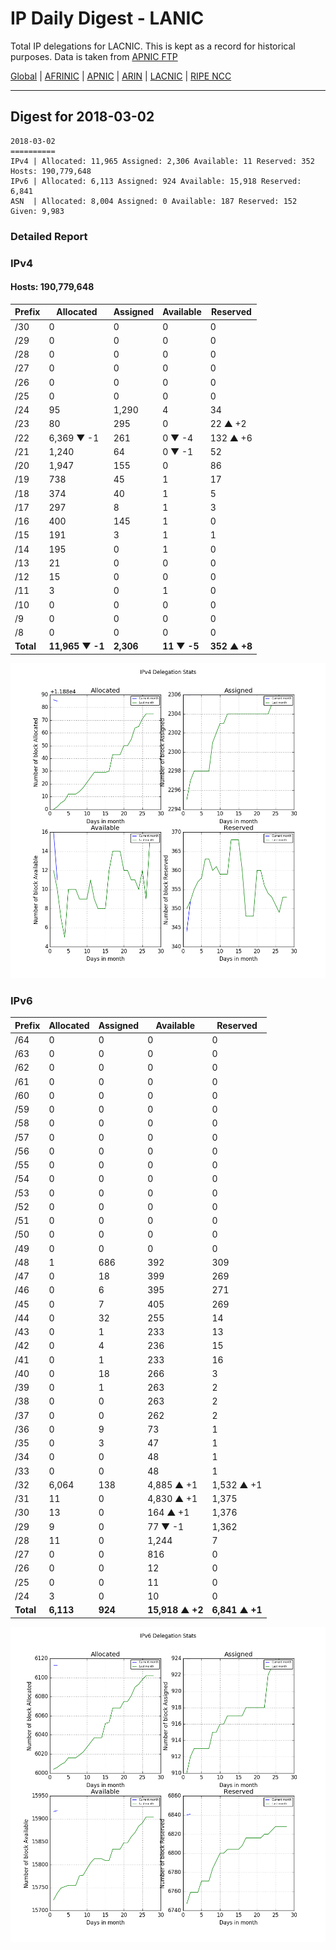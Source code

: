 # IP Daily Digest - LANIC

Total IP delegations for LACNIC. This is kept as a record for historical purposes. Data is taken from [APNIC FTP](https://ftp.apnic.net/)

[Global](https://github.com/csmets/IP-Daily-Digest) | [AFRINIC](https://github.com/csmets/IP-Daily-Digest/tree/master/archives/AFRINIC) | [APNIC](https://github.com/csmets/IP-Daily-Digest/tree/master/archives/APNIC) | [ARIN](https://github.com/csmets/IP-Daily-Digest/tree/master/archives/ARIN) | [LACNIC](https://github.com/csmets/IP-Daily-Digest/tree/master/archives/LACNIC) | [RIPE NCC](https://github.com/csmets/IP-Daily-Digest/tree/master/archives/RIPE_NCC)

---

## Digest for 2018-03-02
```
2018-03-02
==========
IPv4 | Allocated: 11,965 Assigned: 2,306 Available: 11 Reserved: 352 Hosts: 190,779,648
IPv6 | Allocated: 6,113 Assigned: 924 Available: 15,918 Reserved: 6,841
ASN  | Allocated: 8,004 Assigned: 0 Available: 187 Reserved: 152 Given: 9,983
```

### Detailed Report

### IPv4

#### Hosts: **190,779,648**

| Prefix | Allocated | Assigned | Available | Reserved |
| ----- | ----- | ----- | ----- | ----- |
| /30 | 0 | 0 | 0 | 0 |
| /29 | 0 | 0 | 0 | 0 |
| /28 | 0 | 0 | 0 | 0 |
| /27 | 0 | 0 | 0 | 0 |
| /26 | 0 | 0 | 0 | 0 |
| /25 | 0 | 0 | 0 | 0 |
| /24 | 95 | 1,290 | 4 | 34 |
| /23 | 80 | 295 | 0 | 22 ▲ +2 |
| /22 | 6,369 ▼ -1 | 261 | 0 ▼ -4 | 132 ▲ +6 |
| /21 | 1,240 | 64 | 0 ▼ -1 | 52 |
| /20 | 1,947 | 155 | 0 | 86 |
| /19 | 738 | 45 | 1 | 17 |
| /18 | 374 | 40 | 1 | 5 |
| /17 | 297 | 8 | 1 | 3 |
| /16 | 400 | 145 | 1 | 0 |
| /15 | 191 | 3 | 1 | 1 |
| /14 | 195 | 0 | 1 | 0 |
| /13 | 21 | 0 | 0 | 0 |
| /12 | 15 | 0 | 0 | 0 |
| /11 | 3 | 0 | 1 | 0 |
| /10 | 0 | 0 | 0 | 0 |
| /9 | 0 | 0 | 0 | 0 |
| /8 | 0 | 0 | 0 | 0 |
| **Total** | **11,965 ▼ -1** | **2,306** | **11 ▼ -5** | **352 ▲ +8** |

![ipv4-stats](ipv4-figure.png)

### IPv6

| Prefix | Allocated | Assigned | Available | Reserved |
| ----- | ----- | ----- | ----- | ----- |
| /64 | 0 | 0 | 0 | 0 |
| /63 | 0 | 0 | 0 | 0 |
| /62 | 0 | 0 | 0 | 0 |
| /61 | 0 | 0 | 0 | 0 |
| /60 | 0 | 0 | 0 | 0 |
| /59 | 0 | 0 | 0 | 0 |
| /58 | 0 | 0 | 0 | 0 |
| /57 | 0 | 0 | 0 | 0 |
| /56 | 0 | 0 | 0 | 0 |
| /55 | 0 | 0 | 0 | 0 |
| /54 | 0 | 0 | 0 | 0 |
| /53 | 0 | 0 | 0 | 0 |
| /52 | 0 | 0 | 0 | 0 |
| /51 | 0 | 0 | 0 | 0 |
| /50 | 0 | 0 | 0 | 0 |
| /49 | 0 | 0 | 0 | 0 |
| /48 | 1 | 686 | 392 | 309 |
| /47 | 0 | 18 | 399 | 269 |
| /46 | 0 | 6 | 395 | 271 |
| /45 | 0 | 7 | 405 | 269 |
| /44 | 0 | 32 | 255 | 14 |
| /43 | 0 | 1 | 233 | 13 |
| /42 | 0 | 4 | 236 | 15 |
| /41 | 0 | 1 | 233 | 16 |
| /40 | 0 | 18 | 266 | 3 |
| /39 | 0 | 1 | 263 | 2 |
| /38 | 0 | 0 | 263 | 2 |
| /37 | 0 | 0 | 262 | 2 |
| /36 | 0 | 9 | 73 | 1 |
| /35 | 0 | 3 | 47 | 1 |
| /34 | 0 | 0 | 48 | 1 |
| /33 | 0 | 0 | 48 | 1 |
| /32 | 6,064 | 138 | 4,885 ▲ +1 | 1,532 ▲ +1 |
| /31 | 11 | 0 | 4,830 ▲ +1 | 1,375 |
| /30 | 13 | 0 | 164 ▲ +1 | 1,376 |
| /29 | 9 | 0 | 77 ▼ -1 | 1,362 |
| /28 | 11 | 0 | 1,244 | 7 |
| /27 | 0 | 0 | 816 | 0 |
| /26 | 0 | 0 | 12 | 0 |
| /25 | 0 | 0 | 11 | 0 |
| /24 | 3 | 0 | 10 | 0 |
| **Total** | **6,113** | **924** | **15,918 ▲ +2** | **6,841 ▲ +1** |

![ipv6-stats](ipv6-figure.png)